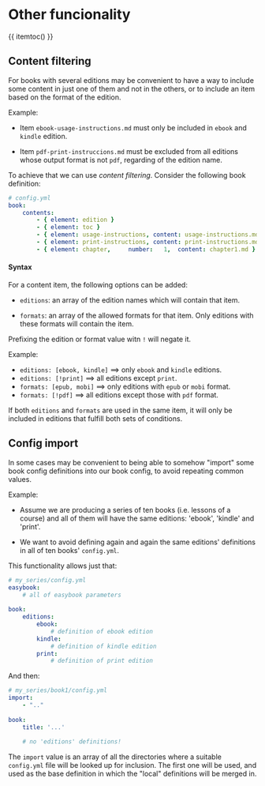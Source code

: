 # Other funcionality

{{ itemtoc() }}

Content filtering
-----------------
 
For books with several editions may be convenient to have a way to include
some content in just one of them and not in the others, or to include
an item based on the format of the edition.
 
Example:

- Item `ebook-usage-instructions.md` must only be included in `ebook` and 
  `kindle` edition.

- Item `pdf-print-instruccions.md` must be excluded from all editions whose
  output format is not `pdf`, regarding of the edition name.
  
To achieve that we can use *content filtering*. Consider the following book
definition:

~~~.yaml 
# config.yml
book:
    contents:
        - { element: edition }
        - { element: toc }
        - { element: usage-instructions, content: usage-instructions.md, editions: [ebook, kindle] }
        - { element: print-instructions, content: print-instructions.md, formats: [pdf] }
        - { element: chapter,     number:   1,  content: chapter1.md }
~~~ 

#### Syntax

For a content item, the following options can be added:

- `editions`: an array of the edition names which will contain that item.

- `formats`: an array of the allowed formats for that item. Only editions with these formats will
   contain the item.
   
Prefixing the edition or format value witn `!` will negate it. 

Example:

- `editions: [ebook, kindle]` ==> only `ebook` and `kindle` editions.
- `editions: [!print]` ==> all editions except `print`.
- `formats: [epub, mobi]` ==> only editions with `epub` or `mobi` format.
- `formats: [!pdf]` ==> all editions except those with `pdf` format.

If both `editions` and `formats` are used in the same item, it will only be included
in editions that fulfill both sets of conditions.


Config import
-------------

In some cases may be convenient to being able to somehow "import" some book config 
definitions into our book config, to avoid repeating common values.
 
Example:

- Assume we are producing a series of ten books (i.e. lessons of a course) and all of them 
  will have the same editions: 'ebook', 'kindle' and 'print'.

- We want to avoid defining again and again the same editions' definitions in all of
  ten books' `config.yml`. 

This functionality allows just that:

~~~.yaml
# my_series/config.yml
easybook:
    # all of easybook parameters
    
book:
    editions:
        ebook:
            # definition of ebook edition
        kindle:
            # definition of kindle edition
        print:
            # definition of print edition   
~~~

And then:

~~~.yaml
# my_series/book1/config.yml
import:
    - ".."
      
book:
    title: '...'
    
    # no 'editions' definitions!
~~~

The `import` value is an array of all the directories where a suitable `config.yml` file will 
be looked up for inclusion. The first one will be used, and used as the base definition
in which the "local" definitions will be merged in. 